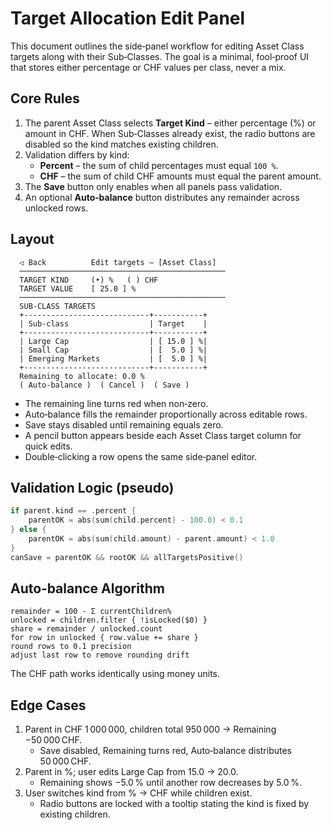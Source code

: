 # Target Allocation Edit Panel

This document outlines the side‑panel workflow for editing Asset Class targets along with their Sub‑Classes. The goal is a minimal, fool‑proof UI that stores either percentage or CHF values per class, never a mix.

## Core Rules
1. The parent Asset Class selects **Target Kind** – either percentage (%) or amount in CHF. When Sub‑Classes already exist, the radio buttons are disabled so the kind matches existing children.
2. Validation differs by kind:
   - **Percent** – the sum of child percentages must equal `100 %`.
   - **CHF** – the sum of child CHF amounts must equal the parent amount.
3. The **Save** button only enables when all panels pass validation.
4. An optional **Auto‑balance** button distributes any remainder across unlocked rows.

## Layout
```
  ◁ Back          Edit targets — [Asset Class]
  ──────────────────────────────────────────────
  TARGET KIND     (•) %   ( ) CHF
  TARGET VALUE    [ 25.0 ] %
  ──────────────────────────────────────────────
  SUB‑CLASS TARGETS
  +----------------------------+-----------+
  | Sub‑class                  | Target    |
  +----------------------------+-----------+
  | Large Cap                  | [ 15.0 ] %|
  | Small Cap                  | [  5.0 ] %|
  | Emerging Markets           | [  5.0 ] %|
  +----------------------------+-----------+
  Remaining to allocate: 0.0 %
  ( Auto‑balance )  ( Cancel )  ( Save )
```
- The remaining line turns red when non‑zero.
- Auto‑balance fills the remainder proportionally across editable rows.
- Save stays disabled until remaining equals zero.
- A pencil button appears beside each Asset Class target column for quick edits.
- Double‑clicking a row opens the same side‑panel editor.

## Validation Logic (pseudo)
```swift
if parent.kind == .percent {
    parentOK = abs(sum(child.percent) - 100.0) < 0.1
} else {
    parentOK = abs(sum(child.amount) - parent.amount) < 1.0
}
canSave = parentOK && rootOK && allTargetsPositive()
```

## Auto‑balance Algorithm
```
remainder = 100 - Σ currentChildren%
unlocked = children.filter { !isLocked($0) }
share = remainder / unlocked.count
for row in unlocked { row.value += share }
round rows to 0.1 precision
adjust last row to remove rounding drift
```

The CHF path works identically using money units.

## Edge Cases
1. Parent in CHF 1 000 000, children total 950 000 → Remaining −50 000 CHF.
   - Save disabled, Remaining turns red, Auto‑balance distributes 50 000 CHF.
2. Parent in %; user edits Large Cap from 15.0 → 20.0.
   - Remaining shows −5.0 % until another row decreases by 5.0 %.
3. User switches kind from % → CHF while children exist.
   - Radio buttons are locked with a tooltip stating the kind is fixed by existing children.
```
